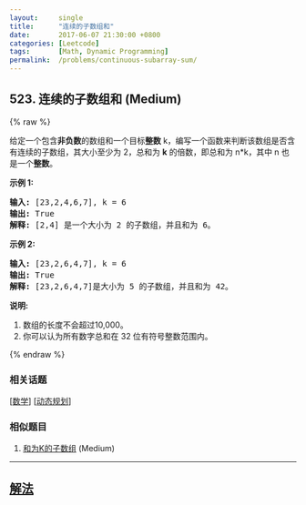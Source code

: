 ```yaml
---
layout:     single
title:      "连续的子数组和"
date:       2017-06-07 21:30:00 +0800
categories: [Leetcode]
tags:       [Math, Dynamic Programming]
permalink:  /problems/continuous-subarray-sum/
---
```


## 523. 连续的子数组和 (Medium)

{% raw %}

<p>给定一个包含<strong>非负数</strong>的数组和一个目标<strong>整数</strong>&nbsp;k，编写一个函数来判断该数组是否含有连续的子数组，其大小至少为 2，总和为 <strong>k</strong> 的倍数，即总和为 n*k，其中 n 也是一个<strong>整数</strong>。</p>

<p><strong>示例 1:</strong></p>

<pre><strong>输入:</strong> [23,2,4,6,7], k = 6
<strong>输出:</strong> True
<strong>解释:</strong> [2,4] 是一个大小为 2 的子数组，并且和为 6。
</pre>

<p><strong>示例 2:</strong></p>

<pre><strong>输入:</strong> [23,2,6,4,7], k = 6
<strong>输出:</strong> True
<strong>解释:</strong> [23,2,6,4,7]是大小为 5 的子数组，并且和为 42。
</pre>

<p><strong>说明:</strong></p>

<ol>
	<li>数组的长度不会超过10,000。</li>
	<li>你可以认为所有数字总和在 32 位有符号整数范围内。</li>
</ol>

{% endraw %}

### 相关话题
  [[数学](https://github.com/openset/leetcode/tree/master/tag/math/README.md)]
  [[动态规划](https://github.com/openset/leetcode/tree/master/tag/dynamic-programming/README.md)]

### 相似题目
  1. [和为K的子数组](/problems/subarray-sum-equals-k) (Medium)

---

## [解法](https://github.com/openset/leetcode/tree/master/problems/continuous-subarray-sum)

